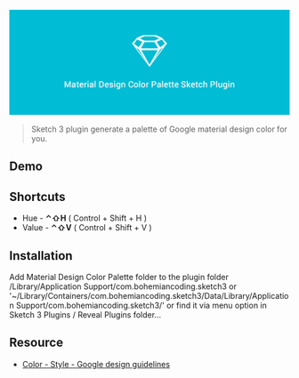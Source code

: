 ![Material Design Color Palette](assets/cover.png)
> Sketch 3 plugin generate a palette of Google material design color for you.

## Demo

## Shortcuts
+ Hue - __⌃⇧H__ ( Control + Shift + H )
+ Value - __⌃⇧V__ ( Control + Shift + V )

## Installation
Add Material Design Color Palette folder to the plugin folder /Library/Application Support/com.bohemiancoding.sketch3 or '~/Library/Containers/com.bohemiancoding.sketch3/Data/Library/Application Support/com.bohemiancoding.sketch3/' or find it via menu option in Sketch 3 Plugins / Reveal Plugins folder...

## Resource
+ [Color - Style - Google design guidelines](http://www.google.com/design/spec/style/color.html#color-color-palette)